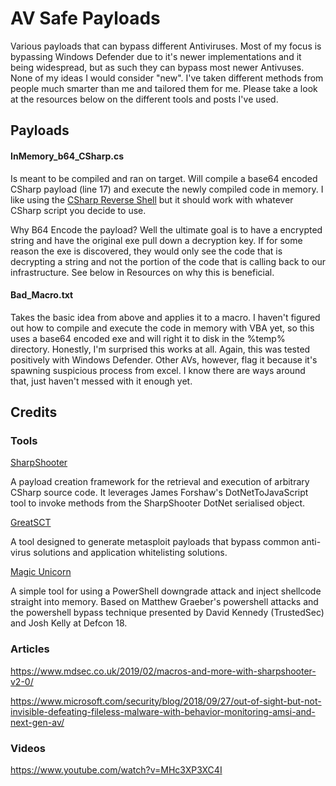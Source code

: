 # AV Safe Payloads

Various payloads that can bypass different Antiviruses. Most of my focus is bypassing Windows Defender due to it's newer implementations and it being widespread, but as such they can bypass most newer Antivuses. None of my ideas I would consider "new". I've taken different methods from people much smarter than me and tailored them for me. Please take a look at the resources below on the different tools and posts I've used.

## Payloads

#### InMemory_b64_CSharp.cs

Is meant to be compiled and ran on target. Will compile a base64 encoded CSharp payload (line 17) and execute the newly compiled code in memory. I like using the [CSharp Reverse Shell](https://gist.github.com/fdiskyou/56b9a4482eecd8e31a1d72b1acb66fac) but it should work with whatever CSharp script you decide to use.

Why B64 Encode the payload? Well the ultimate goal is to have a encrypted string and have the original exe pull down a decryption key. If for some reason the exe is discovered, they would only see the code that is decrypting a string and not the portion of the code that is calling back to our infrastructure. See below in Resources on why this is beneficial.

#### Bad_Macro.txt

Takes the basic idea from above and applies it to a macro. I haven't figured out how to compile and execute the code in memory with VBA yet, so this uses a base64 encoded exe and will right it to disk in the %temp% directory. Honestly, I'm surprised this works at all. Again, this was tested positively with Windows Defender. Other AVs, however, flag it because it's spawning suspicious process from excel. I know there are ways around that, just haven't messed with it enough yet.

## Credits

### Tools
[SharpShooter](https://github.com/mdsecactivebreach/SharpShooter)

A payload creation framework for the retrieval and execution of arbitrary CSharp source code. It leverages James Forshaw's DotNetToJavaScript tool to invoke methods from the SharpShooter DotNet serialised object.

[GreatSCT](https://github.com/GreatSCT/GreatSCT)

A tool designed to generate metasploit payloads that bypass common anti-virus solutions and application whitelisting solutions.

[Magic Unicorn](https://github.com/trustedsec/unicorn)

A simple tool for using a PowerShell downgrade attack and inject shellcode straight into memory. Based on Matthew Graeber's powershell attacks and the powershell bypass technique presented by David Kennedy (TrustedSec) and Josh Kelly at Defcon 18.

### Articles
https://www.mdsec.co.uk/2019/02/macros-and-more-with-sharpshooter-v2-0/

https://www.microsoft.com/security/blog/2018/09/27/out-of-sight-but-not-invisible-defeating-fileless-malware-with-behavior-monitoring-amsi-and-next-gen-av/

### Videos
https://www.youtube.com/watch?v=MHc3XP3XC4I
